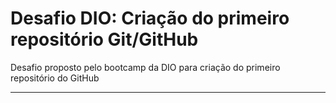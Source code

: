 # Desafio DIO: Criação do primeiro repositório Git/GitHub
Desafio proposto pelo bootcamp da DIO para criação do primeiro repositório do GitHub

___________________________________________________________________

